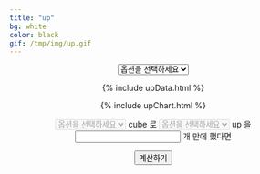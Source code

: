 ```yaml
---
title: "up"
bg: white
color: black
gif: /tmp/img/up.gif
---
```



<div style='text-align:center;'>

<select id='upSelect' style="text-align-last:center;" onchange = "changeSelect();">
	<option value='NULL'>옵션을 선택하세요</option>
	<option value='RE'>RE</option>
	<option value='EU'>EU</option>
	<option value='UL'>UL</option>
</select>

<br>

<div> 


<canvas id="upChart"></canvas>

{% include upData.html %}

{% include upChart.html %}


<select id='cubeSelect' disabled onchange='changeCubeSelect();'>
	<option value='NULL'>옵션을 선택하세요</option>
	<option value='red'>red</option>
	<option value='black'>black</option>
	<option value='additional'>additional</option>
	<option value='questionable'>questionable</option>
	<option value='expert'>expert</option>
	<option value='master'>master</option>
</select>

<span>
cube 로
</span>

<select id='cubeUpSelect' disabled>
	<option value='NULL'>옵션을 선택하세요</option>
	<option value='RE'>RE</option>
	<option value='EU'>EU</option>
	<option value='UL'>UL</option>
</select>

<span>
up 을
</span>

<input type='text' id='cubeNumber'>

<span>
개 만에 했다면
</span>

<button id='cubeNumberButton' onclick='cubeNumberCal()'>계산하기</button>

<br>

<span id='cubeNumberResultText'>
</span>

<script>
function changeCubeSelect(){
//2
	var selectCube = document.getElementById('cubeSelect');
	var selectCubeValue = selectCube.options[selectCube.selectedIndex].value;
	var selectUpCube = document.getElementById('cubeUpSelect');
	
}

function cubeNumberCal(){
//3
	var selectCube = document.getElementById('cubeSelect');
	var selectCubeValue = selectCube.options[selectCube.selectedIndex].value;

	var selectUpCube = document.getElementById('cubeUpSelect');
	var selectUpCubeValue = selectUpCube.options[selectUpCube.selectedIndex].value;

	var cubeNumberText = document.getElementById('cubeNumber');
	var resultText = document.getElementById('cubeNumberResultText');

	console.log(Number(cubeNumberText.value));
	
	var avText = '';
	var rankText = -1;
	var avTextM = '';
	var rankTextM = -1;

	var middleText = -1;
	var middleTextM = -1;

	for(var i=0;i < config.data.datasets.length;i++){
		config.data.datasets[i].hidden = true;
	}
	myChart.update();


	if(selectCubeValue == 'NULL'){}
	else if(selectCubeValue == 'red'){
		if(selectUpCubeValue == 'RE'){
			avText = AvRedRE/1000;
			avTextM = AvRedREM/1000;
		
			config.data.datasets[0].hidden = false;
			config.data.datasets[1].hidden = false;
			myChart.update();

			for(var i = 0;i <= 1000;i++){
				if(!isNaN(dataRedRE[i])){
					if(Number(cubeUpNumberText.value) >= i) rankText = dataRedRE[i];
					if(middleText == -1 && dataRedRE[i] >= 500) middleText = i;
				}
			}

			for(var i = 0;i <= 1000;i++){
				if(!isNaN(dataRedREM[i])){
					if(Number(cubeUpNumberText.value) >= i) rankTextM = dataRedREM[i];
					if(middleTextM == -1 && dataRedREM[i] >= 500) middleTextM = i;
				}
			}
		}
		else if(selectUpCubeValue == 'EU'){
			avText = AvRedEU/1000;
			avTextM = AvRedEUM/1000;

			config.data.datasets[0].hidden = false;
			config.data.datasets[1].hidden = false;
			myChart.update();

			for(var i = 0;i <= 1000;i++){
				if(!isNaN(dataRedEU[i])){
					if(Number(cubeUpNumberText.value) >= i) rankText = dataRedEU[i];
					if(middleText == -1 && dataRedEU[i] >= 500) middleText = i;
				}
			}

			for(var i = 0;i <= 1000;i++){
				if(!isNaN(dataRedEUM[i])){
					if(Number(cubeUpNumberText.value) >= i) rankTextM = dataRedEUM[i];
					if(middleTextM == -1 && dataRedEUM[i] >= 500) middleTextM = i;
				}
			}
		}
		else if(selectUpCubeValue == 'UL'){
			avText = AvRedUL/1000;
			avTextM = AvRedULM/1000;

			config.data.datasets[0].hidden = false;
			config.data.datasets[1].hidden = false;
			myChart.update();

			for(var i = 0;i <= 1000;i++){
				if(!isNaN(dataRedUL[i])){
					if(Number(cubeUpNumberText.value) >= i) rankText = dataRedUL[i];
					if(middleText == -1 && dataRedUL[i] >= 500) middleText = i;
				}
			}

			for(var i = 0;i <= 1000;i++){
				if(!isNaN(dataRedULM[i])){
					if(Number(cubeUpNumberText.value) >= i) rankTextM = dataRedULM[i];
					if(middleTextM == -1 && dataRedULM[i] >= 500) middleTextM = i;
				}
			}
		}
	}
	else if(selectCubeValue == 'black'){
		if(selectUpCubeValue == 'RE'){
			avText = AvBlackRE/1000;
			avTextM = AvBlackREM/1000;
		
			config.data.datasets[2].hidden = false;
			config.data.datasets[3].hidden = false;
			myChart.update();

			for(var i = 0;i <= 1000;i++){
				if(!isNaN(dataBlackRE[i])){
					if(Number(cubeUpNumberText.value) >= i) rankText = dataBlackRE[i];
					if(middleText == -1 && dataBlackRE[i] >= 500) middleText = i;
				}
			}

			for(var i = 0;i <= 1000;i++){
				if(!isNaN(dataBlackREM[i])){
					if(Number(cubeUpNumberText.value) >= i) rankTextM = dataBlackREM[i];
					if(middleTextM == -1 && dataBlackREM[i] >= 500) middleTextM = i;
				}
			}
		}
		else if(selectUpCubeValue == 'EU'){
			avText = AvBlackEU/1000;
			avTextM = AvBlackEUM/1000;

			config.data.datasets[2].hidden = false;
			config.data.datasets[3].hidden = false;
			myChart.update();

			for(var i = 0;i <= 1000;i++){
				if(!isNaN(dataBlackEU[i])){
					if(Number(cubeUpNumberText.value) >= i) rankText = dataBlackEU[i];
					if(middleText == -1 && dataBlackEU[i] >= 500) middleText = i;
				}
			}

			for(var i = 0;i <= 1000;i++){
				if(!isNaN(dataBlackEUM[i])){
					if(Number(cubeUpNumberText.value) >= i) rankTextM = dataBlackEUM[i];
					if(middleTextM == -1 && dataBlackEUM[i] >= 500) middleTextM = i;
				}
			}
		}
		else if(selectUpCubeValue == 'UL'){
			avText = AvBlackUL/1000;
			avTextM = AvBlackULM/1000;

			config.data.datasets[2].hidden = false;
			config.data.datasets[3].hidden = false;
			myChart.update();

			for(var i = 0;i <= 1000;i++){
				if(!isNaN(dataBlackUL[i])){
					if(Number(cubeUpNumberText.value) >= i) rankText = dataBlackUL[i];
					if(middleText == -1 && dataBlackUL[i] >= 500) middleText = i;
				}
			}

			for(var i = 0;i <= 1000;i++){
				if(!isNaN(dataBlackULM[i])){
					if(Number(cubeUpNumberText.value) >= i) rankTextM = dataBlackULM[i];
					if(middleTextM == -1 && dataBlackULM[i] >= 500) middleTextM = i;
				}
			}
		}
	}
	else if(selectCubeValue == 'additional'){
		if(selectUpCubeValue == 'RE'){
			avText = AvAdditionalRE/1000;
			avTextM = AvAdditionalREM/1000;
		
			config.data.datasets[4].hidden = false;
			config.data.datasets[5].hidden = false;
			myChart.update();

			for(var i = 0;i <= 1000;i++){
				if(!isNaN(dataAdditionalRE[i])){
					if(Number(cubeUpNumberText.value) >= i) rankText = dataAdditionalRE[i];
					if(middleText == -1 && dataAdditionalRE[i] >= 500) middleText = i;
				}
			}

			for(var i = 0;i <= 1000;i++){
				if(!isNaN(dataAdditionalREM[i])){
					if(Number(cubeUpNumberText.value) >= i) rankTextM = dataAdditionalREM[i];
					if(middleTextM == -1 && dataAdditionalREM[i] >= 500) middleTextM = i;
				}
			}
		}
		else if(selectUpCubeValue == 'EU'){
			avText = AvAdditionalEU/1000;
			avTextM = AvAdditionalEUM/1000;

			config.data.datasets[4].hidden = false;
			config.data.datasets[5].hidden = false;
			myChart.update();

			for(var i = 0;i <= 1000;i++){
				if(!isNaN(dataAdditionalEU[i])){
					if(Number(cubeUpNumberText.value) >= i) rankText = dataAdditionalEU[i];
					if(middleText == -1 && dataAdditionalEU[i] >= 500) middleText = i;
				}
			}

			for(var i = 0;i <= 1000;i++){
				if(!isNaN(dataAdditionalEUM[i])){
					if(Number(cubeUpNumberText.value) >= i) rankTextM = dataAdditionalEUM[i];
					if(middleTextM == -1 && dataAdditionalEUM[i] >= 500) middleTextM = i;
				}
			}
		}
		else if(selectUpCubeValue == 'UL'){
			avText = AvAdditionalUL/1000;
			avTextM = AvAdditionalULM/1000;

			config.data.datasets[4].hidden = false;
			config.data.datasets[5].hidden = false;
			myChart.update();

			for(var i = 0;i <= 1000;i++){
				if(!isNaN(dataAdditionalUL[i])){
					if(Number(cubeUpNumberText.value) >= i) rankText = dataAdditionalUL[i];
					if(middleText == -1 && dataAdditionalUL[i] >= 500) middleText = i;
				}
			}

			for(var i = 0;i <= 1000;i++){
				if(!isNaN(dataAdditionalULM[i])){
					if(Number(cubeUpNumberText.value) >= i) rankTextM = dataAdditionalULM[i];
					if(middleTextM == -1 && dataAdditionalULM[i] >= 500) middleTextM = i;
				}
			}
		}
	}
	else if(selectCubeValue == 'questionable'){
		if(selectUpCubeValue == 'RE'){
			avText = AvQuestionableRE/1000;
			avTextM = AvQuestionableREM/1000;
		
			config.data.datasets[6].hidden = false;
			config.data.datasets[7].hidden = false;
			myChart.update();

			for(var i = 0;i <= 1000;i++){
				if(!isNaN(dataQuestionableRE[i])){
					if(Number(cubeUpNumberText.value) >= i) rankText = dataQuestionableRE[i];
					if(middleText == -1 && dataQuestionableRE[i] >= 500) middleText = i;
				}
			}

			for(var i = 0;i <= 1000;i++){
				if(!isNaN(dataQuestionableREM[i])){
					if(Number(cubeUpNumberText.value) >= i) rankTextM = dataQuestionableREM[i];
					if(middleTextM == -1 && dataQuestionableREM[i] >= 500) middleTextM = i;
				}
			}
		}
	}
	else if(selectCubeValue == 'expert'){
		if(selectUpCubeValue == 'RE'){
			avText = AvExpertRE/1000;
			avTextM = AvExpertREM/1000;
		
			config.data.datasets[8].hidden = false;
			config.data.datasets[9].hidden = false;
			myChart.update();

			for(var i = 0;i <= 1000;i++){
				if(!isNaN(dataExpertRE[i])){
					if(Number(cubeUpNumberText.value) >= i) rankText = dataExpertRE[i];
					if(middleText == -1 && dataExpertRE[i] >= 500) middleText = i;
				}
			}

			for(var i = 0;i <= 1000;i++){
				if(!isNaN(dataExpertREM[i])){
					if(Number(cubeUpNumberText.value) >= i) rankTextM = dataExpertREM[i];
					if(middleTextM == -1 && dataExpertREM[i] >= 500) middleTextM = i;
				}
			}
		}
		else if(selectUpCubeValue == 'EU'){
			avText = AvExpertEU/1000;
			avTextM = AvExpertEUM/1000;

			config.data.datasets[6].hidden = false;
			config.data.datasets[7].hidden = false;
			myChart.update();

			for(var i = 0;i <= 1000;i++){
				if(!isNaN(dataExpertEU[i])){
					if(Number(cubeUpNumberText.value) >= i) rankText = dataExpertEU[i];
					if(middleText == -1 && dataExpertEU[i] >= 500) middleText = i;
				}
			}

			for(var i = 0;i <= 1000;i++){
				if(!isNaN(dataExpertEUM[i])){
					if(Number(cubeUpNumberText.value) >= i) rankTextM = dataExpertEUM[i];
					if(middleTextM == -1 && dataExpertEUM[i] >= 500) middleTextM = i;
				}
			}
		}
	}
	else if(selectCubeValue == 'master'){
		if(selectUpCubeValue == 'RE'){
			avText = AvMasterRE/1000;
			avTextM = AvMasterREM/1000;
		
			config.data.datasets[10].hidden = false;
			config.data.datasets[11].hidden = false;
			myChart.update();

			for(var i = 0;i <= 1000;i++){
				if(!isNaN(dataMasterRE[i])){
					if(Number(cubeUpNumberText.value) >= i) rankText = dataMasterRE[i];
					if(middleText == -1 && dataMasterRE[i] >= 500) middleText = i;
				}
			}

			for(var i = 0;i <= 1000;i++){
				if(!isNaN(dataMasterREM[i])){
					if(Number(cubeUpNumberText.value) >= i) rankTextM = dataMasterREM[i];
					if(middleTextM == -1 && dataMasterREM[i] >= 500) middleTextM = i;
				}
			}
		}
		else if(selectUpCubeValue == 'EU'){
			avText = AvMasterEU/1000;
			avTextM = AvMasterEUM/1000;

			config.data.datasets[8].hidden = false;
			config.data.datasets[9].hidden = false;
			myChart.update();

			for(var i = 0;i <= 1000;i++){
				if(!isNaN(dataMasterEU[i])){
					if(Number(cubeUpNumberText.value) >= i) rankText = dataMasterEU[i];
					if(middleText == -1 && dataMasterEU[i] >= 500) middleText = i;
				}
			}

			for(var i = 0;i <= 1000;i++){
				if(!isNaN(dataMasterEUM[i])){
					if(Number(cubeUpNumberText.value) >= i) rankTextM = dataMasterEUM[i];
					if(middleTextM == -1 && dataMasterEUM[i] >= 500) middleTextM = i;
				}
			}
		}
		else if(selectUpCubeValue == 'UL'){
			avText = AvMasterUL/1000;
			avTextM = AvMasterULM/1000;

			config.data.datasets[6].hidden = false;
			config.data.datasets[7].hidden = false;
			myChart.update();

			for(var i = 0;i <= 1000;i++){
				if(!isNaN(dataMasterUL[i])){
					if(Number(cubeUpNumberText.value) >= i) rankText = dataMasterUL[i];
					if(middleText == -1 && dataMasterUL[i] >= 500) middleText = i;
				}
			}

			for(var i = 0;i <= 1000;i++){
				if(!isNaN(dataMasterULM[i])){
					if(Number(cubeUpNumberText.value) >= i) rankTextM = dataMasterULM[i];
					if(middleTextM == -1 && dataMasterULM[i] >= 500) middleTextM = i;
				}
			}
		}
	}

	console.log('avText: '+avText+'\n');
	console.log('rankText: '+rankText+'\n');
	resultText.innerText = avText + '\n' + rankText + '\n' + avTextM + '\n' + rankTextM;
}

var cubeOption = {
	re: ['red','black','additional','questionable','expert','master'],
	eu: ['red','black','additional','expert','master'],
	ul: ['red','black','additional','master'],
	
	rem: ['red','black','additional','questionable','expert','master'],
        eum: ['red','black','additional','expert','master'],
        ulm: ['red','black','additional','master'],
	
	red: ['re','eu','ul'],
	black: ['re','eu','ul'],
	additional: ['re','eu','ul'],
	questionable: ['re'],
	expert: ['re','eu'],
	master: ['re','eu','ul'],
	
	redm: ['re','eu','ul'],
        blackm: ['re','eu','ul'],
        additionalm: ['re','eu','ul'],
        questionablem: ['re'],
        expertm: ['re','eu'],
        masterm: ['re','eu','ul'],

	RED: ['red'],
	BLACK: ['black'],
	ADDITIONAL: ['additional'],
	QUESTIONABLE: ['questionable'],
	EXPERT: ['expert'],
	MASTER: ['master'],

	empty: ['옵션을 선택하세요'],
};

function changeSelect(){
//1
	var upSelectName = document.getElementById('upSelect');
	var upSelectValue = upSelectName.options[upSelectName.selectedIndex].value;
	var upSelectOption = upSelectName.options[upSelectName.selectedIndex].InnerText;
	var cubeSelect = document.getElementById('cubeSelect');
	var cubeUpSelect = document.getElementById('cubeUpSelect');
	var cubeNumber = document.getElementById('cubeNumber');

	var secondOption = '';

	switch(upSelectValue){
		case 'RE':
			secondOption = cubeOption.re;
			break;
		case 'EU':
			secondOption = cubeOption.eu;
			break;
		case 'UL':
			secondOption = cubeOption.ul;
			break;
	}

	cubeSelect.selectedIndex = 0;

	if(upSelectValue == 'NULL') cubeSelect.disabled = true;
	else{
		cubeSelect.disabled = false;
		
		cubeSelect.options.length = 0;
                for(var i = 0;i < secondOption.length;i++){
                        var seOption = document.createElement('option');
                        seOption.text = secondOption[i];
                        seOption.value = secondOption[i];
                        cubeSelect.append(seOption);
                        console.log(seOption);
                }

	}

	if(upSelectValue == 'NULL'){
		config.data.datasets.splice(0,100);
		myChart.update();
	}
	else if(upSelectValue == 'RE'){
		config.data.datasets.splice(0,100);
		myChart.update();
			
		cubeUpSelect.selectedIndex = 1;

		config.data.datasets.push(RERedDataset);
		config.data.datasets.push(RERedMDataset);

		config.data.datasets.push(REBlackDataset);
		config.data.datasets.push(REBlackMDataset);

		config.data.datasets.push(REAdditionalDataset);
		config.data.datasets.push(REAdditionalMDataset);

		config.data.datasets.push(REQuestionableDataset);
		config.data.datasets.push(REQuestionableMDataset);

		config.data.datasets.push(REExpertDataset);
		config.data.datasets.push(REExpertMDataset);

		config.data.datasets.push(REMasterDataset);
		config.data.datasets.push(REMasterMDataset);

		myChart.update();
	}
	else if(upSelectValue == 'EU'){
		config.data.datasets.splice(0,100);
		myChart.update();
		
		cubeUpSelect.selectedIndex = 2;

		config.data.datasets.push(EURedDataset);
		config.data.datasets.push(EURedMDataset);

		config.data.datasets.push(EUBlackDataset);
		config.data.datasets.push(EUBlackMDataset);

		config.data.datasets.push(EUAdditionalDataset);
		config.data.datasets.push(EUAdditionalMDataset);

		config.data.datasets.push(EUExpertDataset);
		config.data.datasets.push(EUExpertMDataset);

		config.data.datasets.push(EUMasterDataset);
		config.data.datasets.push(EUMasterMDataset);

		myChart.update();
	}
	else if(upSelectValue == 'UL'){
		config.data.datasets.splice(0,100);
		myChart.update();
		
		cubeUpSelect.selectedIndex = 3;

		config.data.datasets.push(ULRedDataset);
		config.data.datasets.push(ULRedMDataset);

		config.data.datasets.push(ULBlackDataset);
		config.data.datasets.push(ULBlackMDataset);

		config.data.datasets.push(ULAdditionalDataset);
		config.data.datasets.push(ULAdditionalMDataset);

		config.data.datasets.push(ULMasterDataset);
		config.data.datasets.push(ULMasterMDataset);

		myChart.update();
	}
}

</script>

</div>


